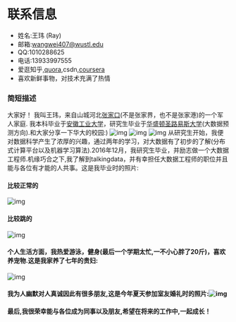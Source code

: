 # 联系信息
* 姓名:王玮 (Ray)
* 邮箱:wangwei407@wustl.edu
* QQ:1010288625
* 电话:13933997555
* 爱逛知乎,[quora](https://www.quora.com),csdn,[coursera](https://www.coursera.org)
* 喜欢新鲜事物，对技术充满了热情

### 简短描述
大家好！ 我叫王玮，来自山城河北[张家口](http://baike.baidu.com/link?url=H19qEVJLWxKkCaoQFigv89xKUU2RVBkWTnjZwCmVZpzimYLDsaQgwfa0O9WIvUWbNUm7gKwtpA9Vt7CBADiQMOfP4xUxONHPPnyyWZ4Imh-i12RsN2tqcqGg91VN4eXG)(不是张家界，也不是张家港)的一个军人家庭. 我本科毕业于[安徽工业大学](http://baike.baidu.com/item/安徽工业大学)，研究生毕业于[华盛顿圣路易斯大学](http://baike.baidu.com/link?url=K9hRUabT2WGs4bQB4ytuJ5vbjcLzsITTfD1pRzh_I_DdF-hKVTfnrbVM84aZdH1edaktW7qTHBXSBy1NcUCpKd2xtAxaHa43k1BO9wpOLh6WApjZT9LGQJrg_Smx6pWrJcQ4snyn603JD9vkbI5exXOLw7bBfKec8c9AYc54jq_rbzl-hePk_PANhNqNbtJ3)(大数据预测方向).和大家分享一下华大的校园:) ![img](washu4.jpeg)
![img](washu1.jpeg)
![img](washu5.jpeg)
从研究生开始，我便对数据科学产生了浓厚的兴趣，通过两年的学习，对大数据有了初步的了解(分布式计算平台以及机器学习算法).2016年12月，我研究生毕业，并励志做一个大数据工程师.机缘巧合之下,我了解到talkingdata，并有幸担任大数据工程师的职位并且能与各位有才能的人共事。这是我毕业时的照片:
#### 比较正常的
![img](self1.jpeg)
#### 比较跳的
![img](self2.jpeg)  


#### 个人生活方面，我热爱游泳，健身(最后一个学期太忙,一不小心胖了20斤)，喜欢养宠物.这是我家养了七年的贵妇:


![img](dog.jpeg) 
#### 我为人幽默对人真诚因此有很多朋友,这是今年夏天参加室友婚礼时的照片:![img](myfriends.jpeg)

#### 最后,我很荣幸能与各位成为同事以及朋友,希望在将来的工作中,一起成长！
